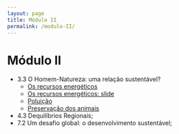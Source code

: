 ```yaml
---
layout: page
title: Módulo II
permalink: /modulo-II/
---
```


# Módulo II
  - 3.3 O Homem-Natureza: uma relação sustentável?
    - [Os recursos energéticos]({{site.baseurl}}/Recursos-Energeticos/)
    - [Os recursos energéticos: slide]({{site.baseurl}}/Area-Integracao/)
    - [Poluição]({{site.baseurl}}/Poluicao/)
    - [Preservação dos animais]({{site.baseurl}}/Preservacao-Animais/)
- 4.3 Dequilíbrios Regionais;
- 7.2 Um desafio global: o desenvolvimento sustentável;
